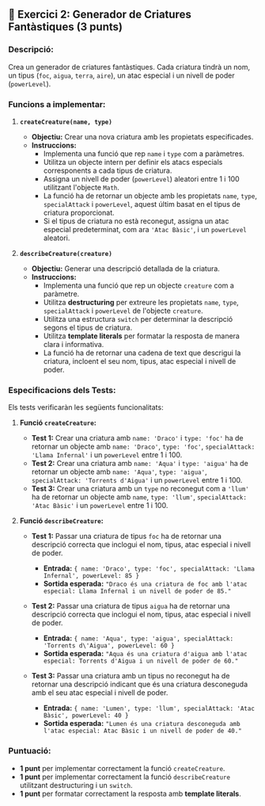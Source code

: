 ## 🐉 Exercici 2: Generador de Criatures Fantàstiques (3 punts)

### Descripció:
Crea un generador de criatures fantàstiques. Cada criatura tindrà un nom, un tipus (`foc`, `aigua`, `terra`, `aire`), un atac especial i un nivell de poder (`powerLevel`).

### Funcions a implementar:

1. **`createCreature(name, type)`**
   - **Objectiu:** Crear una nova criatura amb les propietats especificades.
   - **Instruccions:**
     - Implementa una funció que rep `name` i `type` com a paràmetres.
     - Utilitza un objecte intern per definir els atacs especials corresponents a cada tipus de criatura.
     - Assigna un nivell de poder (`powerLevel`) aleatori entre 1 i 100 utilitzant l'objecte `Math`.
     - La funció ha de retornar un objecte amb les propietats `name`, `type`, `specialAttack` i `powerLevel`, aquest últim basat en el tipus de criatura proporcionat.
     - Si el tipus de criatura no està reconegut, assigna un atac especial predeterminat, com ara `'Atac Bàsic'`, i un `powerLevel` aleatori.
   
2. **`describeCreature(creature)`**
   - **Objectiu:** Generar una descripció detallada de la criatura.
   - **Instruccions:**
     - Implementa una funció que rep un objecte `creature` com a paràmetre.
     - Utilitza **destructuring** per extreure les propietats `name`, `type`, `specialAttack` i `powerLevel` de l'objecte `creature`.
     - Utilitza una estructura `switch` per determinar la descripció segons el tipus de criatura.
     - Utilitza **template literals** per formatar la resposta de manera clara i informativa.
     - La funció ha de retornar una cadena de text que descrigui la criatura, incloent el seu nom, tipus, atac especial i nivell de poder.

### Especificacions dels Tests:
Els tests verificaràn les següents funcionalitats:

1. **Funció `createCreature`:**
   - **Test 1:** Crear una criatura amb `name: 'Draco'` i `type: 'foc'` ha de retornar un objecte amb `name: 'Draco'`, `type: 'foc'`, `specialAttack: 'Llama Infernal'` i un `powerLevel` entre 1 i 100.
   - **Test 2:** Crear una criatura amb `name: 'Aqua'` i `type: 'aigua'` ha de retornar un objecte amb `name: 'Aqua'`, `type: 'aigua'`, `specialAttack: 'Torrents d'Aigua'` i un `powerLevel` entre 1 i 100.
   - **Test 3:** Crear una criatura amb un `type` no reconegut com a `'llum'` ha de retornar un objecte amb `name`, `type: 'llum'`, `specialAttack: 'Atac Bàsic'` i un `powerLevel` entre 1 i 100.

2. **Funció `describeCreature`:**
   - **Test 1:** Passar una criatura de tipus `foc` ha de retornar una descripció correcta que inclogui el nom, tipus, atac especial i nivell de poder.
     - **Entrada:** `{ name: 'Draco', type: 'foc', specialAttack: 'Llama Infernal', powerLevel: 85 }`
     - **Sortida esperada:** `"Draco és una criatura de foc amb l'atac especial: Llama Infernal i un nivell de poder de 85."`
   
   - **Test 2:** Passar una criatura de tipus `aigua` ha de retornar una descripció correcta que inclogui el nom, tipus, atac especial i nivell de poder.
     - **Entrada:** `{ name: 'Aqua', type: 'aigua', specialAttack: 'Torrents d\'Aigua', powerLevel: 60 }`
     - **Sortida esperada:** `"Aqua és una criatura d'aigua amb l'atac especial: Torrents d'Aigua i un nivell de poder de 60."`
   
   - **Test 3:** Passar una criatura amb un tipus no reconegut ha de retornar una descripció indicant que és una criatura desconeguda amb el seu atac especial i nivell de poder.
     - **Entrada:** `{ name: 'Lumen', type: 'llum', specialAttack: 'Atac Bàsic', powerLevel: 40 }`
     - **Sortida esperada:** `"Lumen és una criatura desconeguda amb l'atac especial: Atac Bàsic i un nivell de poder de 40."`

### Puntuació:
- **1 punt** per implementar correctament la funció `createCreature`.
- **1 punt** per implementar correctament la funció `describeCreature` utilitzant destructuring i un `switch`.
- **1 punt** per formatar correctament la resposta amb **template literals**.
